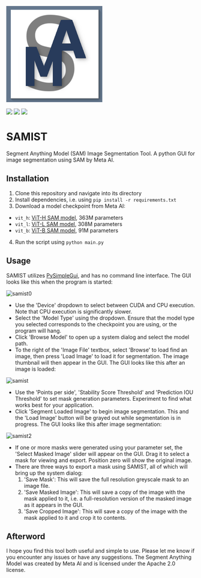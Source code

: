 ![SAM_logo.png](SAM_logo.png)

![](https://img.shields.io/librariesio/github/dibrale/samist) ![](https://img.shields.io/github/license/dibrale/samist) ![](https://img.shields.io/github/v/release/dibrale/samist)

# SAMIST
Segment Anything Model (SAM) Image Segmentation Tool. A python GUI for image segmentation using SAM by Meta AI. 

## Installation

1. Clone this repository and navigate into its directory
2. Install dependencies, i.e. using `pip install -r requirements.txt`
3. Download a model checkpoint from Meta AI:
  - `vit_h`: [ViT-H SAM model](https://dl.fbaipublicfiles.com/segment_anything/sam_vit_h_4b8939.pth), 363M parameters
  - `vit_l`: [ViT-L SAM model](https://dl.fbaipublicfiles.com/segment_anything/sam_vit_l_0b3195.pth), 308M parameters
  - `vit_b`: [ViT-B SAM model](https://dl.fbaipublicfiles.com/segment_anything/sam_vit_b_01ec64.pth), 91M parameters
4. Run the script using `python main.py`

## Usage

SAMIST utilizes [PySimpleGui](https://www.pysimplegui.org/en/latest/), and has no command line interface. The GUI looks like this when the program is started:

![samist0](https://user-images.githubusercontent.com/108030031/232980570-dd181966-96cf-4327-8c9f-1980749b60a0.png)

- Use the 'Device' dropdown to select between CUDA and CPU execution. Note that CPU execution is significantly slower.
- Select the 'Model Type' using the dropdown. Ensure that the model type you selected corresponds to the checkpoint you are using, or the program will hang.
- Click 'Browse Model' to open up a system dialog and select the model path.
- To the right of the 'Image File' textbox, select 'Browse' to load find an image, then press 'Load Image' to load it for segmentation. The image thumbnail will then appear in the GUI. The GUI looks like this after an image is loaded:

![samist](https://user-images.githubusercontent.com/108030031/232975306-77545c3f-c0f3-4c5d-91eb-5e1e434bbb53.png)

- Use the 'Points per side', 'Stability Score Threshold' and 'Prediction IOU Threshold' to set mask generation parameters. Experiment to find what works best for your application.
- Click 'Segment Loaded Image' to begin image segmentation. This and the 'Load Image' button will be grayed out while segmentation is in progress. The GUI looks like this after image segmentation:

![samist2](https://user-images.githubusercontent.com/108030031/232979333-9e04a45c-0acc-428e-917b-580ffcba2c33.png)

- If one or more masks were generated using your parameter set, the 'Select Masked Image' slider will appear on the GUI. Drag it to select a mask for viewing and export. Position zero will show the original image.
- There are three ways to export a mask using SAMIST, all of which will bring up the system dialog:
  1. 'Save Mask': This will save the full resolution greyscale mask to an image file.
  2. 'Save Masked Image': This will save a copy of the image with the mask applied to it, i.e. a full-resolution version of the masked image as it appears in the GUI.
  3. 'Save Cropped Image': This will save a copy of the image with the mask applied to it and crop it to contents.
  
## Afterword
  
I hope you find this tool both useful and simple to use. Please let me know if you encounter any issues or have any suggestions. The Segment Anything Model was created by Meta AI and is licensed under the Apache 2.0 license.
